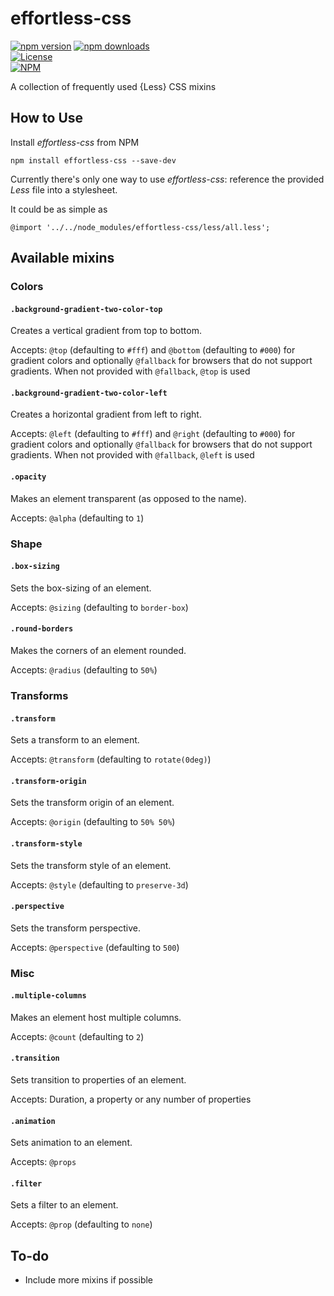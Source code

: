 # effortless-css

[![npm version](https://badge.fury.io/js/effortless-css.svg)](https://badge.fury.io/js/effortless-css)
[![npm downloads](https://img.shields.io/npm/dt/effortless-css.svg)](https://www.npmjs.com/package/effortless-css)  
[![License](https://img.shields.io/github/license/myTerminal/effortless-css.svg)](https://opensource.org/licenses/MIT)  
[![NPM](https://nodei.co/npm/effortless-css.png?downloads=true&downloadRank=true&stars=true)](https://nodei.co/npm/effortless-css/)

A collection of frequently used {Less} CSS mixins

## How to Use

Install *effortless-css* from NPM

    npm install effortless-css --save-dev

Currently there's only one way to use *effortless-css*: reference the provided *Less* file into a stylesheet.

It could be as simple as

    @import '../../node_modules/effortless-css/less/all.less';

## Available mixins

### Colors

#### `.background-gradient-two-color-top`

Creates a vertical gradient from top to bottom.

Accepts: `@top` (defaulting to `#fff`) and `@bottom` (defaulting to `#000`) for gradient colors and optionally `@fallback` for browsers that do not support gradients. When not provided with `@fallback`, `@top` is used

#### `.background-gradient-two-color-left`

Creates a horizontal gradient from left to right.

Accepts: `@left` (defaulting to `#fff`) and `@right` (defaulting to `#000`) for gradient colors and optionally `@fallback` for browsers that do not support gradients. When not provided with `@fallback`, `@left` is used

#### `.opacity`

Makes an element transparent (as opposed to the name).

Accepts: `@alpha` (defaulting to `1`)

### Shape

#### `.box-sizing`

Sets the box-sizing of an element.

Accepts: `@sizing` (defaulting to `border-box`)

#### `.round-borders`

Makes the corners of an element rounded.

Accepts: `@radius` (defaulting to `50%`)

### Transforms

#### `.transform`

Sets a transform to an element.

Accepts: `@transform` (defaulting to `rotate(0deg)`)

#### `.transform-origin`

Sets the transform origin of an element.

Accepts: `@origin` (defaulting to `50% 50%`)

#### `.transform-style`

Sets the transform style of an element.

Accepts: `@style` (defaulting to `preserve-3d`)

#### `.perspective`

Sets the transform perspective.

Accepts: `@perspective` (defaulting to `500`)

### Misc

#### `.multiple-columns`

Makes an element host multiple columns.

Accepts: `@count` (defaulting to `2`)

#### `.transition`

Sets transition to properties of an element.

Accepts: Duration, a property or any number of properties

#### `.animation`

Sets animation to an element.

Accepts: `@props`

#### `.filter`

Sets a filter to an element.

Accepts: `@prop` (defaulting to `none`)

## To-do

* Include more mixins if possible

